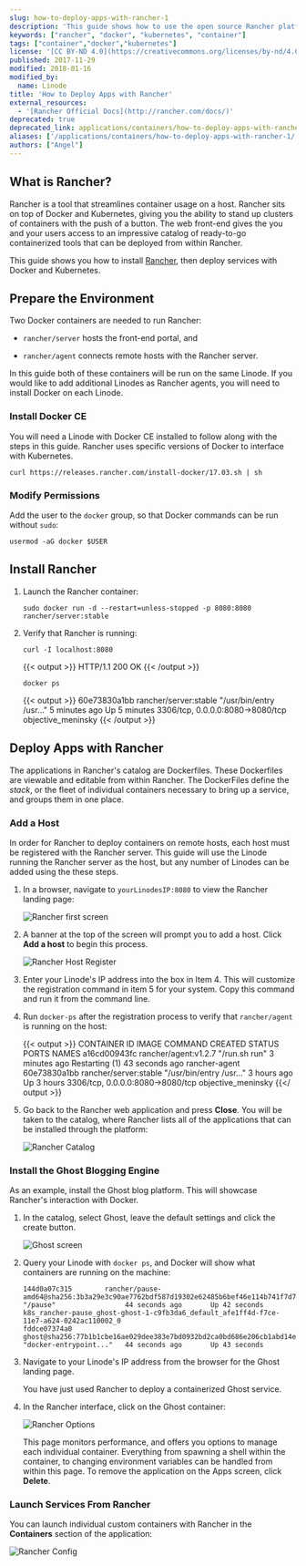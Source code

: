 ```yaml
---
slug: how-to-deploy-apps-with-rancher-1
description: 'This guide shows how to use the open source Rancher platform to deploy applications and containers to remote hosts.'
keywords: ["rancher", "docker", "kubernetes", "container"]
tags: ["container","docker","kubernetes"]
license: '[CC BY-ND 4.0](https://creativecommons.org/licenses/by-nd/4.0)'
published: 2017-11-29
modified: 2018-01-16
modified_by:
  name: Linode
title: 'How to Deploy Apps with Rancher'
external_resources:
  - '[Rancher Official Docs](http://rancher.com/docs/)'
deprecated: true
deprecated_link: applications/containers/how-to-deploy-apps-with-rancher/
aliases: ['/applications/containers/how-to-deploy-apps-with-rancher-1/']
authors: ["Angel"]
---
```


## What is Rancher?

Rancher is a tool that streamlines container usage on a host. Rancher sits on top of Docker and Kubernetes, giving you the ability to stand up clusters of containers with the push of a button. The web front-end gives the you and your users access to an impressive catalog of ready-to-go containerized tools that can be deployed from within Rancher.

This guide shows you how to install [Rancher](http://rancher.com/quick-start/), then deploy services with Docker and Kubernetes.

## Prepare the Environment

Two Docker containers are needed to run Rancher:

* `rancher/server` hosts the front-end portal, and

* `rancher/agent` connects remote hosts with the Rancher server.

In this guide both of these containers will be run on the same Linode. If you would like to add additional Linodes as Rancher agents, you will need to install Docker on each Linode.

### Install Docker CE

You will need a Linode with Docker CE installed to follow along with the steps in this guide. Rancher uses specific versions of Docker to interface with Kubernetes.

    curl https://releases.rancher.com/install-docker/17.03.sh | sh

### Modify Permissions

Add the user to the `docker` group, so that Docker commands can be run without `sudo`:

    usermod -aG docker $USER

## Install Rancher

1.  Launch the Rancher container:

        sudo docker run -d --restart=unless-stopped -p 8080:8080 rancher/server:stable

2.  Verify that Rancher is running:

        curl -I localhost:8080

    {{< output >}}
HTTP/1.1 200 OK
{{< /output >}}

        docker ps

    {{< output >}}
60e73830a1bb        rancher/server:stable   "/usr/bin/entry /usr…"   5 minutes ago       Up 5 minutes        3306/tcp, 0.0.0.0:8080->8080/tcp   objective_meninsky
{{< /output >}}

## Deploy Apps with Rancher

The applications in Rancher's catalog are Dockerfiles. These Dockerfiles are viewable and editable from within Rancher. The DockerFiles define the *stack*, or the fleet of individual containers necessary to bring up a service, and groups them in one place.

### Add a Host

In order for Rancher to deploy containers on remote hosts, each host must be registered with the Rancher server. This guide will use the Linode running the Rancher server as the host, but any number of Linodes can be added using the these steps.

1.  In a browser, navigate to `yourLinodesIP:8080` to view the Rancher landing page:

    ![Rancher first screen](rancher-first-screen.png "Rancher first screen")

2.  A banner at the top of the screen will prompt you to add a host. Click **Add a host** to begin this process.

    ![Rancher Host Register](register-host.png "Rancher Host Register")

3.  Enter your Linode's IP address into the box in Item 4. This will customize the registration command in item 5 for your system. Copy this command and run it from the command line.

4.  Run `docker-ps` after the registration process to verify that `rancher/agent` is running on the host:

    {{< output >}}
CONTAINER ID        IMAGE                   COMMAND                  CREATED             STATUS                          PORTS                              NAMES
a16cd00943fc        rancher/agent:v1.2.7    "/run.sh run"            3 minutes ago       Restarting (1) 43 seconds ago                                      rancher-agent
60e73830a1bb        rancher/server:stable   "/usr/bin/entry /usr…"   3 hours ago         Up 3 hours                      3306/tcp, 0.0.0.0:8080->8080/tcp   objective_meninsky
{{</ output >}}

5.  Go back to the Rancher web application and press **Close**. You will be taken to the catalog, where Rancher lists all of the applications that can be installed through the platform:

    ![Rancher Catalog](catalog.png "Rancher Catalog")

### Install the Ghost Blogging Engine

As an example, install the Ghost blog platform. This will showcase Rancher's interaction with Docker.

1.  In the catalog, select Ghost, leave the default settings and click the create button.

    ![Ghost screen](rancher-ghost.png "Ghost screen")

2.  Query your Linode with `docker ps`, and Docker will show what containers are running on the machine:

        144d0a07c315        rancher/pause-amd64@sha256:3b3a29e3c90ae7762bdf587d19302e62485b6bef46e114b741f7d75dba023bd3                  "/pause"                 44 seconds ago       Up 42 seconds                                          k8s_rancher-pause_ghost-ghost-1-c9fb3da6_default_afe1ff4d-f7ce-11e7-a624-0242ac110002_0
        fddce07374a0        ghost@sha256:77b1b1cbe16ae029dee383e7bd0932bd2ca0bd686e206cb1abd14e84555088d2                                "docker-entrypoint..."   44 seconds ago       Up 43 seconds

3.  Navigate to your Linode's IP address from the browser for the Ghost landing page.

    You have just used Rancher to deploy a containerized Ghost service.

4.  In the Rancher interface, click on the Ghost container:

    ![Rancher Options](rancher-options.png "Rancher Options")

    This page monitors performance, and offers you options to manage each individual container. Everything from spawning a shell within the container, to changing environment variables can be handled from within this page. To remove the application on the Apps screen, click **Delete**.

### Launch Services From Rancher

You can launch individual custom containers with Rancher in the **Containers** section of the application:

![Rancher Config](rancher-container-config.png "Rancher Config")
